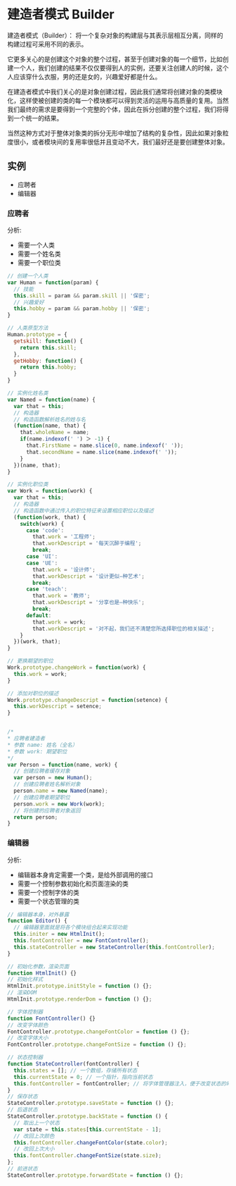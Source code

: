 # 建造者模式 Builder

建造者模式（Builder）： 将一个复杂对象的构建层与其表示层相互分离，同样的构建过程可采用不同的表示。

它更多关心的是创建这个对象的整个过程，甚至于创建对象的每一个细节，比如创建一个人，我们创建的结果不仅仅要得到人的实例，还要关注创建人的时候，这个人应该穿什么衣服，男的还是女的，兴趣爱好都是什么。

在建造者模式中我们关心的是对象创建过程，因此我们通常将创建对象的类模块化，这样使被创建的类的每一个模块都可以得到灵活的运用与高质量的复用。当然我们最终的需求是要得到一个完整的个体，因此在拆分创建的整个过程，我们将得到一个统一的结果。

当然这种方式对于整体对象类的拆分无形中增加了结构的复杂性，因此如果对象粒度很小，或者模块间的复用率很低并且变动不大，我们最好还是要创建整体对象。

## 实例

- 应聘者
- 编辑器

### 应聘者

分析:

- 需要一个人类
- 需要一个姓名类
- 需要一个职位类

```js
// 创建一个人类
var Human = function(param) {
  // 技能
  this.skill = param && param.skill || '保密';
  // 兴趣爱好
  this.hobby = param && param.hobby || '保密';
}

// 人类原型方法
Human.prototype = {
  getskill: function() {
    return this.skill;
  },
  getHobby: function() {
    return this.hobby;
  }
}

// 实例化姓名类
var Named = function(name) {
  var that = this;
  // 构造器
  // 构造函数解析姓名的姓与名
  (function(name, that) {
    that.wholeName = name;
    if(name.indexof(' ') ＞ -1) {
      that.FirstName = name.slice(0, name.indexof(' '));
      that.secondName = name.slice(name.indexof(' '));
    }
  })(name, that);
}

// 实例化职位类
var Work = function(work) {
  var that = this;
  // 构造器
  // 构造函数中通过传入的职位特征来设置相应职位以及描述
  (function(work, that) {
    switch(work) {
      case 'code':
        that.work = '工程师';
        that.workDescript = '每天沉醉于编程';
        break;
      case 'UI':
      case 'UE':
        that.work = '设计师';
        that.workDescript = '设计更似—种艺术';
        break;
      case 'teach':
        that.work = '教师';
        that.workDescript = '分享也是—种快乐';
        break;
      default:
        that.work = work;
        that.workDescript = '对不起，我们还不清楚您所选择职位的相关描述';
    }
  })(work, that);
}

// 更换期望的职位
Work.prototype.changeWork = function(work) {
  this.work = work;
}

// 添加对职位的描述
Work.prototype.changeDescript = function(setence) {
  this.workDescript = setence;
}


/*
* 应聘者建造者
* 参数 name: 姓名（全名）
* 参数 work: 期望职位
*/
var Person = function(name, work) {
  // 创建应聘者缓存对象
  var person = new Human();
  // 创建应聘者姓名解析对象
  person.name = new Named(name);
  // 创建应聘者期望职位
  person.work = new Work(work);
  // 将创建的应聘者对象返回
  return person;
}
```

### 编辑器

分析:

- 编辑器本身肯定需要一个类，是给外部调用的接口
- 需要一个控制参数初始化和页面渲染的类
- 需要一个控制字体的类
- 需要一个状态管理的类

```js
// 编辑器本身，对外暴露
function Editor() {
  // 编辑器里面就是将各个模块组合起来实现功能
  this.initer = new HtmlInit();
  this.fontController = new FontController();
  this.stateController = new StateController(this.fontController);
}

// 初始化参数，渲染页面
function HtmlInit() {}
// 初始化样式
HtmlInit.prototype.initStyle = function () {};
// 渲染DOM
HtmlInit.prototype.renderDom = function () {};

// 字体控制器
function FontController() {}
// 改变字体颜色
FontController.prototype.changeFontColor = function () {};
// 改变字体大小
FontController.prototype.changeFontSize = function () {};

// 状态控制器
function StateController(fontController) {
  this.states = []; // 一个数组，存储所有状态
  this.currentState = 0; // 一个指针，指向当前状态
  this.fontController = fontController; // 将字体管理器注入，便于改变状态的时候改变字体
}
// 保存状态
StateController.prototype.saveState = function () {};
// 后退状态
StateController.prototype.backState = function () {
  // 取出上一个状态
  var state = this.states[this.currentState - 1];
  // 改回上次颜色
  this.fontController.changeFontColor(state.color);
  // 改回上次大小
  this.fontController.changeFontSize(state.size);
};
// 前进状态
StateController.prototype.forwardState = function () {};
```
